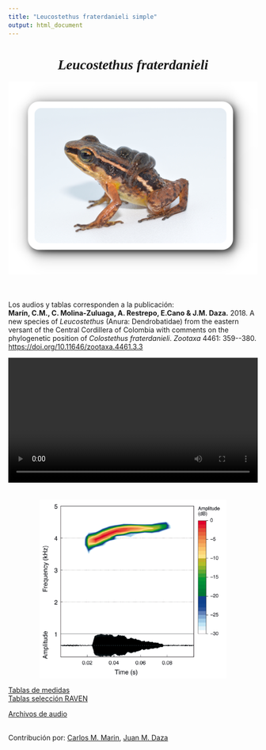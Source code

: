 ```yaml
---
title: "Leucostethus fraterdanieli simple"
output: html_document
---
```



<style>
/* CSS para las pestañas */
.tab {
  overflow: hidden;
  border: 1px solid #ccc;
  background-color: #f1f1f1;
}
.tab button {
  background-color: inherit;
  float: left;
  border: none;
  outline: none;
  cursor: pointer;
  padding: 14px 16px;
  transition: 0.3s;
}
.tab button:hover {
  background-color: #ddd;
}
.tab button.active {
  background-color: #ccc;
}
.tabcontent {
  display: none;
  padding: 6px 12px;
  border: 1px solid #ccc;
  border-top: none;
}
/* CSS para audios */
.audio-container {
  display: flex;
  flex-direction: column;
}
.audio-container audio {
  margin-bottom: 10px;
}
</style>


<div style="font-family: Times; text-align: center;">
    <h1><i>Leucostethus fraterdanieli</i></h1>
    <img src="images/especie_Leucostethus_fraterdanieli.png" style="width:15cm;">
</div>
<br><br>

Los audios y tablas corresponden a la publicación:<br>
<strong>Marín, C.M., C. Molina-Zuluaga, A. Restrepo, E.Cano & J.M. Daza.</strong> 2018. A new species of <i>Leucostethus</i> (Anura: Dendrobatidae) from the eastern versant of the Central Cordillera of Colombia with comments on the phylogenetic position of <i>Colostethus fraterdanieli</i>. <i>Zootaxa</i> 4461: 359--380. <a href="https://doi.org/10.11646/zootaxa.4461.3.3">https://doi.org/10.11646/zootaxa.4461.3.3</a>

<!-- Seccion espectrograma -->
<div style="text-align: center;">
  <video width="100%" height="auto" controls style="display: block; margin-left: auto; margin-right: auto;">
    <source src="Espectrograms/Leucostethus_fraterdanieli.mp4" type="video/mp4">
    Tu navegador no soporta el elemento de video.
  </video>
  <br><br>
  <img src="images/espectrograma_Diasporus_anthrax.png" style="width:10cm; display: block; margin-left: auto; margin-right: auto;">
</div>

<!-- Seccion de tablas -->
<a href="https://bit.ly/3LUkN5s">Tablas de medidas </a><br>
<a href="https://bit.ly/3LUkN5s">Tablas selección RAVEN</a>
<br>

<!-- Seccion de audios -->
<a href="https://bit.ly/3LUkN5s">Archivos de audio</a><br><br>

Contribución por: <a href="mailto:marinc.carlosmario@gmail.com">Carlos M. Marin</a>, <a href="mailto:juanm.daza@udea.edu.co">Juan M. Daza</a>


